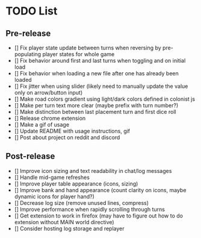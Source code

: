 # TODO List

## Pre-release

- [] Fix player state update between turns when reversing by pre-populating player states for whole game
- [] Fix behavior around first and last turns when toggling and on initial load
- [] Fix behavior when loading a new file after one has already been loaded
- [] Fix jitter when using slider (likely need to manually update the value only on arrow/button input)
- [] Make road colors gradient using light/dark colors defined in colonist js
- [] Make per turn text more clear (maybe prefix with turn number?)
- [] Make distinction between last placement turn and first dice roll
- [] Release chrome extension
- [] Make a gif of usage
- [] Update README with usage instructions, gif
- [] Post about project on reddit and discord

## Post-release

- [] Improve icon sizing and text readability in chat/log messages
- [] Handle mid-game refreshes
- [] Improve player table appearance (icons, sizing)
- [] Improve bank and hand appearance (count clarity on icons, maybe dynamic icons for player hand?)
- [] Decrease log size (remove unused lines, compress)
- [] Improve performance when rapidly scrolling through turns
- [] Get extension to work in firefox (may have to figure out how to do extension without MAIN world directive)
- [] Consider hosting log storage and replayer
